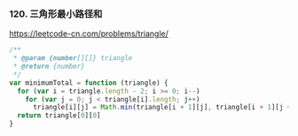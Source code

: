 ### 120. 三角形最小路径和

https://leetcode-cn.com/problems/triangle/

```js
/**
 * @param {number[][]} triangle
 * @return {number}
 */
var minimumTotal = function (triangle) { 
  for (var i = triangle.length - 2; i >= 0; i--)
    for (var j = 0; j < triangle[i].length; j++)
      triangle[i][j] = Math.min(triangle[i + 1][j], triangle[i + 1][j + 1]) + triangle[i][j]
  return triangle[0][0]
}
```
